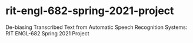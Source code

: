 # rit-engl-682-spring-2021-project
De-biasing Transcribed Text from Automatic Speech Recognition Systems: RIT ENGL-682 Spring 2021 Project
